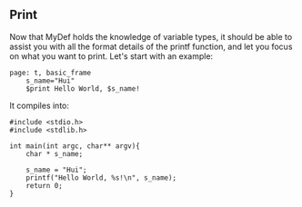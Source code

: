Print
------

Now that MyDef holds the knowledge of variable types, it should be able to assist you with all the format details of the printf function, and let you focus on what you want to print. Let's start with an example:

```
page: t, basic_frame
    s_name="Hui"
    $print Hello World, $s_name!
```
It compiles into:
```
#include <stdio.h>
#include <stdlib.h>

int main(int argc, char** argv){
    char * s_name;

    s_name = "Hui";
    printf("Hello World, %s!\n", s_name);
    return 0;
}

```



